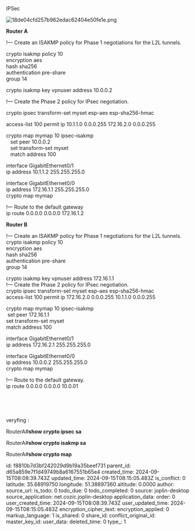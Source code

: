 IPSec

![18de04cfd257b962edac62404e50fe1e.png](:/aefa82538f9041608268d87492ad7ef1)

**Router A**

!— Create an ISAKMP policy for Phase 1 negotiations for the L2L tunnels.

crypto isakmp policy 10  
encryption aes  
hash sha256  
authentication pre-share  
group 14

crypto isakmp key vpnuser address 10.0.0.2

!— Create the Phase 2 policy for IPsec negotiation.

crypto ipsec transform-set myset esp-aes esp-sha256-hmac

access-list 100 permit ip 10.1.1.0 0.0.0.255 172.16.2.0 0.0.0.255

crypto map mymap 10 ipsec-isakmp  
   set peer 10.0.0.2  
   set transform-set myset  
   match address 100

interface GigabitEthernet0/1  
ip address 10.1.1.2 255.255.255.0

interface GigabitEthernet0/0  
ip address 172.16.1.1 255.255.255.0  
crypto map mymap

!— Route to the default gateway  
ip route 0.0.0.0 0.0.0.0 172.16.1.2

**Router B**

!— Create an ISAKMP policy for Phase 1 negotiations for the L2L tunnels.  
crypto isakmp policy 10  
encryption aes  
hash sha256  
authentication pre-share  
group 14

crypto isakmp key vpnuser address 172.16.1.1  
!— Create the Phase 2 policy for IPsec negotiation.  
crypto ipsec transform-set myset esp-aes esp-sha256-hmac  
access-list 100 permit ip 172.16.2.0 0.0.0.255 10.1.1.0 0.0.0.255

crypto map mymap 10 ipsec-isakmp  
 set peer 172.16.1.1  
set transform-set myset  
match address 100

interface GigabitEthernet0/1  
ip address 172.16.2.1 255.255.255.0

interface GigabitEthernet0/0  
ip address 10.0.0.2 255.255.255.0  
crypto map mymap

!— Route to the default gateway.  
ip route 0.0.0.0 0.0.0.0 10.0.01

&nbsp;

&nbsp;

veryfing : 

RouterA#**show crypto ipsec sa**

RouterA#****show crypto isakmp sa****

RouterA#******show crypto map******

id: f8810b7d3bf242029d9b19a35beef731
parent_id: d65a859e7f1d49749b8a6167551b65e4
created_time: 2024-09-15T08:08:39.743Z
updated_time: 2024-09-15T08:15:05.483Z
is_conflict: 0
latitude: 35.68919750
longitude: 51.38897360
altitude: 0.0000
author: 
source_url: 
is_todo: 0
todo_due: 0
todo_completed: 0
source: joplin-desktop
source_application: net.cozic.joplin-desktop
application_data: 
order: 0
user_created_time: 2024-09-15T08:08:39.743Z
user_updated_time: 2024-09-15T08:15:05.483Z
encryption_cipher_text: 
encryption_applied: 0
markup_language: 1
is_shared: 0
share_id: 
conflict_original_id: 
master_key_id: 
user_data: 
deleted_time: 0
type_: 1